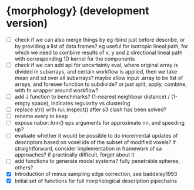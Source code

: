 # {morphology} (development version)


- [ ] check if we can also merge things by eg rbind just before describe, or by
  providing a list of data frames?
  eg useful for isotropic lineal path, for which we need to combine results
  of x, y and z directional lineal path with corresponding 1D kernel for the
  components
- [ ] check if we can add api for uncertainty eval, where original array is
  divided in subarrays, and certain workflow is applied, then we take mean and
  sd over all subarrays? maybe allow input .array to be list of arrays, and
  foresee function to subdivide? or just split, apply, combine, with fn 
  wrapper around workflow?
- [ ] add J function to benchmarks? (1-nearest neighbour distance) /
  (1-empty space), indicates regularity vs clustering
- [ ] replace str() with rui::inspect() after s3 clash has been solved?
- [ ] rename every to keep
- [ ] expose nabor::knn() eps arguments for approximate nn, and speeding up?
- [ ] evaluate whether it would be possible to do incremental updates of
  descriptors based on voxel ids of the subset of modified voxels?
  if straightforward, consider implementation in framework of sa approaches?
  if practically difficult, forget about it
- [ ] add functions to generate model systems? fully penetrable spheres, others?
- [x] Introduction of minus sampling edge correction, see baddeley1993
- [x] Initial set of functions for full morphological description pipechains

